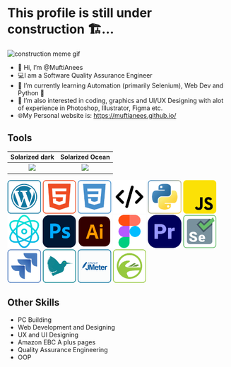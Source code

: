 # This profile is still under construction 🏗...<br>

<img src='images/construction.gif' alt='construction meme gif'>

- 👋 Hi, I’m @MuftiAnees
- 💻I am a Software Quality Assurance Engineer
- 🌱 I’m currently learning Automation (primarily Selenium), Web Dev and Python 🐍
- 👀 I’m also interested in coding, graphics and UI/UX Designing with alot of experience in Photoshop, Illustrator, Figma etc.
- 🌐My Personal website is: https://muftianees.github.io/

## Tools
Solarized dark             |  Solarized Ocean
:-------------------------:|:-------------------------:
![](https://...Dark.png)  |  ![](https://...Ocean.png)

<img src='images\wordpress.png' width=15% alt='Wordpress Logo'>
<img src='images\html.png' height=15% width=15% alt='HTML Logo'>
<img src='images\css.png' width=15% alt='CSS Logo'>
<img src='images\code.png' width=15% alt='Development Logo'>
<img src='images\python.png' width=15% alt='Python Logo'>
<img src='images\js.png' width=15% alt='JavaScript Logo'>
<img src='images\React.png' width=15% alt='React JS Logo'>
<img src='images\photoshop.png' width=15% alt='Photoshop Logo'>
<img src='images\illustrator.png' width=15% height=15% alt='Illustrator Logo'>
<img src='images\figma.png' width=15% height=15% alt='Figma Logo'>
<img src='images\premiere.png' width=15% alt='PremierPro Logo'>
<img src='images\Selenium.png' width=15% alt='Selenium Logo'>
<img src='images\jira.png' width=15% alt='JIRA Logo'>
<img src='images\latex.png' width=15% alt='Latex Logo'>
<img src='images\jmeter.png' width=15% alt='J Meter Logo'>
<img src='images\joget.png' width=15% alt='Joget Logo'>


## Other Skills
- PC Building 
- Web Development and Designing
- UX and UI Designing
- Amazon EBC A plus pages
- Quality Assurance Engineering
- OOP
